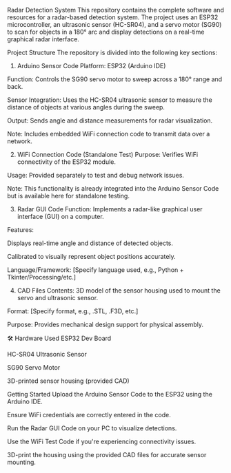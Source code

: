Radar Detection System
This repository contains the complete software and resources for a radar-based detection system. The project uses an ESP32 microcontroller, an ultrasonic sensor (HC-SR04), and a servo motor (SG90) to scan for objects in a 180° arc and display detections on a real-time graphical radar interface.

Project Structure
The repository is divided into the following key sections:

1. Arduino Sensor Code
Platform: ESP32 (Arduino IDE)

Function: Controls the SG90 servo motor to sweep across a 180° range and back.

Sensor Integration: Uses the HC-SR04 ultrasonic sensor to measure the distance of objects at various angles during the sweep.

Output: Sends angle and distance measurements for radar visualization.

Note: Includes embedded WiFi connection code to transmit data over a network.

2. WiFi Connection Code (Standalone Test)
Purpose: Verifies WiFi connectivity of the ESP32 module.

Usage: Provided separately to test and debug network issues.

Note: This functionality is already integrated into the Arduino Sensor Code but is available here for standalone testing.

3. Radar GUI Code
Function: Implements a radar-like graphical user interface (GUI) on a computer.

Features:

Displays real-time angle and distance of detected objects.

Calibrated to visually represent object positions accurately.

Language/Framework: [Specify language used, e.g., Python + Tkinter/Processing/etc.]

4. CAD Files
Contents: 3D model of the sensor housing used to mount the servo and ultrasonic sensor.

Format: [Specify format, e.g., .STL, .F3D, etc.]

Purpose: Provides mechanical design support for physical assembly.

🛠️ Hardware Used
ESP32 Dev Board

HC-SR04 Ultrasonic Sensor

SG90 Servo Motor

3D-printed sensor housing (provided CAD)

Getting Started
Upload the Arduino Sensor Code to the ESP32 using the Arduino IDE.

Ensure WiFi credentials are correctly entered in the code.

Run the Radar GUI Code on your PC to visualize detections.

Use the WiFi Test Code if you're experiencing connectivity issues.

3D-print the housing using the provided CAD files for accurate sensor mounting.
